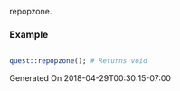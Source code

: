 repopzone.
### Example

```perl

quest::repopzone(); # Returns void
```


Generated On 2018-04-29T00:30:15-07:00